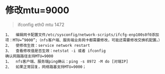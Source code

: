 # 修改mtu=9000
> ifconfig eth0 mtu 1472   
```
1、	编辑网卡配置文件/etc/sysconfig/network-scripts/ifcfg-enp100s0f0添加项：MTU=”9000”;（nfs客户端、服务端业务网卡都需要修改，可能还需要修改交换机配置。）
2、	使修改生效：service network restart
3、	查看修改值是否生效：netstat -i 或者 ifconfig
确认网路路径支持MTU=9000
1、	nfs客户端、服务端ping确认：ping -s 8972 -M do [对端IP]
2、	如果正常回复，网络路基支持MTU=9000；
```
